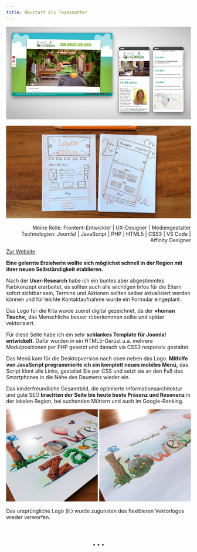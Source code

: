 ```yaml
---
title: Neustart als Tagesmutter
---
```


![Website Kita Löwenzahn](../images/Website_Kita_Loew_web1.jpg)

![Wireframe Kita Löwenzahn](../images/LoewWireframe.jpg)

<div  style="text-align: right">Meine Rolle: Frontent-Entwickler | UX-Designer | Mediengestalter</div>
<div style="text-align: right">Technologien: Joomla! | JavaScript | PHP | HTML5 | CSS3 | VS Code | Affinity Designer</div>

[Zur Website](https://xn--kindertagespflege-lwenzahn-uvc.de/index.php) 

**Eine gelernte Erzieherin wollte sich möglichst schnell in der Region mit ihrer neuen Selbständigkeit etablieren.**

Nach der **User-Research** habe ich ein buntes aber abgestimmtes Farbkonzept erarbeitet, es sollten auch alle wichtigen Infos für die Eltern sofort sichtbar sein, Termine und Aktionen sollten selber aktualisiert werden können und für leichte Kontaktaufnahme wurde ein Formular eingeplant. 

Das Logo für die Kita wurde zuerst digital gezeichnet, da der **»human Touch«,** das Menschliche besser rüberkommen sollte und später vektorisiert. 

Für diese Seite habe ich ein sehr **schlankes Template für Joomla! entwickelt.** Dafür wurden in ein HTML5-Gerüst u.a. mehrere Modulpositionen per PHP gesetzt und danach via CSS3 responsiv gestaltet. 

Das Menü kam für die Desktopversion nach oben neben das Logo. **Mithilfe von JavaScript programmierte ich ein komplett neues mobiles Menü,** das Script klont alle Links, gestaltet Sie per CSS und setzt sie an den Fuß des Smartphones in die Nähe des Daumens wieder ein. 

Das kinderfreundliche Gesamtbild, die optimierte Informationsarchitektur und gute SEO **brachten der Seite bis heute beste Präsenz und Resonanz** in der lokalen Region, bei suchenden Müttern und auch im Google-Ranking.

![Logovergleich Kita Löwenzahn](../images/Loew_logovergleich.jpg)
<div>Das ursprüngliche Logo (li.) wurde zugunsten des flexibleren Vektorlogos wieder verworfen.<br><br></div>

<p style="text-align: center;margin-top: 40px;">&bull; &bull; &bull;</p>